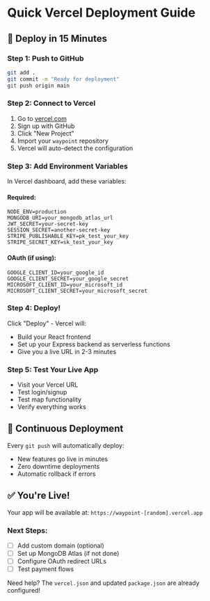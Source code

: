 # Quick Vercel Deployment Guide

## 🚀 Deploy in 15 Minutes

### Step 1: Push to GitHub

```bash
git add .
git commit -m "Ready for deployment"
git push origin main
```

### Step 2: Connect to Vercel

1. Go to [vercel.com](https://vercel.com)
2. Sign up with GitHub
3. Click "New Project"
4. Import your `waypoint` repository
5. Vercel will auto-detect the configuration

### Step 3: Add Environment Variables

In Vercel dashboard, add these variables:

#### Required:

```
NODE_ENV=production
MONGODB_URI=your_mongodb_atlas_url
JWT_SECRET=your-secret-key
SESSION_SECRET=another-secret-key
STRIPE_PUBLISHABLE_KEY=pk_test_your_key
STRIPE_SECRET_KEY=sk_test_your_key
```

#### OAuth (if using):

```
GOOGLE_CLIENT_ID=your_google_id
GOOGLE_CLIENT_SECRET=your_google_secret
MICROSOFT_CLIENT_ID=your_microsoft_id
MICROSOFT_CLIENT_SECRET=your_microsoft_secret
```

### Step 4: Deploy!

Click "Deploy" - Vercel will:

- Build your React frontend
- Set up your Express backend as serverless functions
- Give you a live URL in 2-3 minutes

### Step 5: Test Your Live App

- Visit your Vercel URL
- Test login/signup
- Test map functionality
- Verify everything works

## 🔄 Continuous Deployment

Every `git push` will automatically deploy:

- New features go live in minutes
- Zero downtime deployments
- Automatic rollback if errors

## ✅ You're Live!

Your app will be available at:
`https://waypoint-[random].vercel.app`

### Next Steps:

- [ ] Add custom domain (optional)
- [ ] Set up MongoDB Atlas (if not done)
- [ ] Configure OAuth redirect URLs
- [ ] Test payment flows

Need help? The `vercel.json` and updated `package.json` are already configured!
